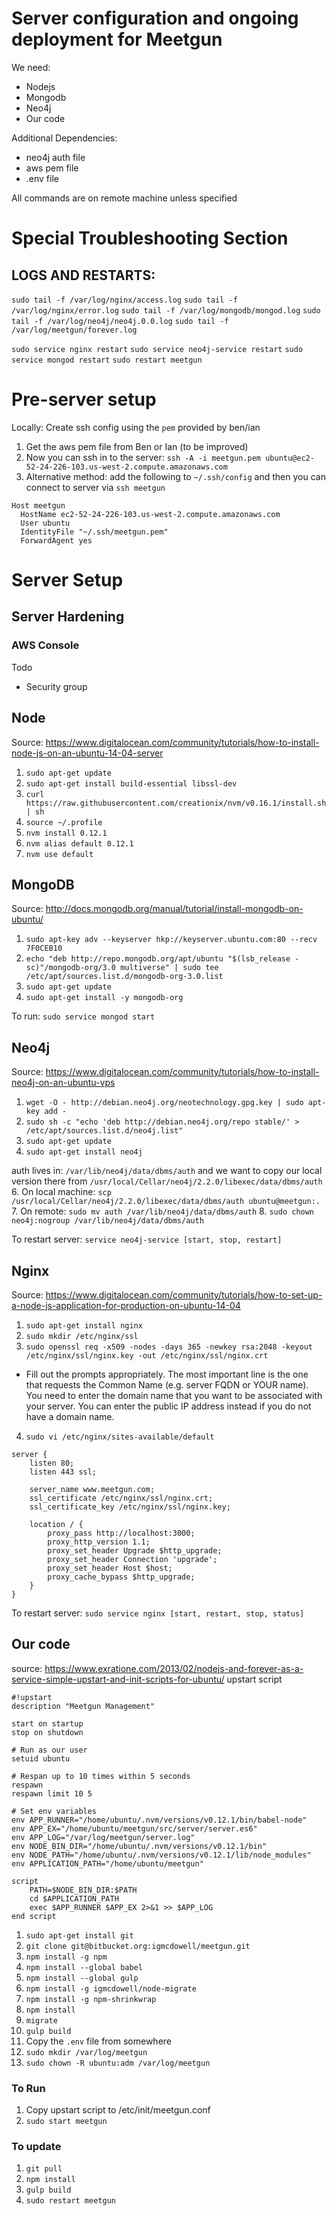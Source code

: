 # Server configuration and ongoing deployment for Meetgun

We need:
- Nodejs
- Mongodb
- Neo4j
- Our code

Additional Dependencies:
- neo4j auth file
- aws pem file
- .env file

All commands are on remote machine unless specified

# Special Troubleshooting Section
## LOGS AND RESTARTS:
`sudo tail -f /var/log/nginx/access.log`
`sudo tail -f /var/log/nginx/error.log`
`sudo tail -f /var/log/mongodb/mongod.log`
`sudo tail -f /var/log/neo4j/neo4j.0.0.log`
`sudo tail -f /var/log/meetgun/forever.log`

`sudo service nginx restart`
`sudo service neo4j-service restart`
`sudo service mongod restart`
`sudo restart meetgun`

# Pre-server setup
Locally: Create ssh config using the `pem` provided by ben/ian
1. Get the aws pem file from Ben or Ian (to be improved)
2. Now you can ssh in to the server: `ssh -A -i meetgun.pem ubuntu@ec2-52-24-226-103.us-west-2.compute.amazonaws.com`
3. Alternative method: add the following to `~/.ssh/config` and then you can connect to server via `ssh meetgun`
```
Host meetgun
  HostName ec2-52-24-226-103.us-west-2.compute.amazonaws.com
  User ubuntu
  IdentityFile "~/.ssh/meetgun.pem"
  ForwardAgent yes
```

# Server Setup
## Server Hardening
### AWS Console
Todo
- Security group


## Node
Source: https://www.digitalocean.com/community/tutorials/how-to-install-node-js-on-an-ubuntu-14-04-server

1. `sudo apt-get update`
2. `sudo apt-get install build-essential libssl-dev`
3. `curl https://raw.githubusercontent.com/creationix/nvm/v0.16.1/install.sh | sh`
4. `source ~/.profile`
5. `nvm install 0.12.1`
6. `nvm alias default 0.12.1`
7. `nvm use default`

## MongoDB
Source: http://docs.mongodb.org/manual/tutorial/install-mongodb-on-ubuntu/

1. `sudo apt-key adv --keyserver hkp://keyserver.ubuntu.com:80 --recv 7F0CEB10`
2. `echo "deb http://repo.mongodb.org/apt/ubuntu "$(lsb_release -sc)"/mongodb-org/3.0 multiverse" | sudo tee /etc/apt/sources.list.d/mongodb-org-3.0.list`
3. `sudo apt-get update`
4. `sudo apt-get install -y mongodb-org`

To run: `sudo service mongod start`

## Neo4j
Source: https://www.digitalocean.com/community/tutorials/how-to-install-neo4j-on-an-ubuntu-vps

1. `wget -O - http://debian.neo4j.org/neotechnology.gpg.key | sudo apt-key add -`
2. `sudo sh -c "echo 'deb http://debian.neo4j.org/repo stable/' > /etc/apt/sources.list.d/neo4j.list"`
3. `sudo apt-get update`
4. `sudo apt-get install neo4j`

auth lives in: `/var/lib/neo4j/data/dbms/auth` and we want to copy our local version there from `/usr/local/Cellar/neo4j/2.2.0/libexec/data/dbms/auth`
6. On local machine: `scp /usr/local/Cellar/neo4j/2.2.0/libexec/data/dbms/auth ubuntu@meetgun:.`
7. On remote: `sudo mv auth /var/lib/neo4j/data/dbms/auth`
8. `sudo chown neo4j:nogroup /var/lib/neo4j/data/dbms/auth`

To restart server: `service neo4j-service [start, stop, restart]`

## Nginx
Source: https://www.digitalocean.com/community/tutorials/how-to-set-up-a-node-js-application-for-production-on-ubuntu-14-04

1. `sudo apt-get install nginx`
2. `sudo mkdir /etc/nginx/ssl`
3. `sudo openssl req -x509 -nodes -days 365 -newkey rsa:2048 -keyout /etc/nginx/ssl/nginx.key -out /etc/nginx/ssl/nginx.crt`
  - Fill out the prompts appropriately. The most important line is the one that requests the Common Name (e.g. server FQDN or YOUR name). You need to enter the domain name that you want to be associated with your server. You can enter the public IP address instead if you do not have a domain name.
4. `sudo vi /etc/nginx/sites-available/default`
```
server {
    listen 80;
    listen 443 ssl;

    server_name www.meetgun.com;
    ssl_certificate /etc/nginx/ssl/nginx.crt;
    ssl_certificate_key /etc/nginx/ssl/nginx.key;

    location / {
        proxy_pass http://localhost:3000;
        proxy_http_version 1.1;
        proxy_set_header Upgrade $http_upgrade;
        proxy_set_header Connection 'upgrade';
        proxy_set_header Host $host;
        proxy_cache_bypass $http_upgrade;
    }
}
```

To restart server: `sudo service nginx [start, restart, stop, status]`

## Our code
source: https://www.exratione.com/2013/02/nodejs-and-forever-as-a-service-simple-upstart-and-init-scripts-for-ubuntu/
upstart script

```  
#!upstart
description "Meetgun Management"

start on startup
stop on shutdown

# Run as our user
setuid ubuntu

# Respan up to 10 times within 5 seconds
respawn
respawn limit 10 5

# Set env variables
env APP_RUNNER="/home/ubuntu/.nvm/versions/v0.12.1/bin/babel-node"
env APP_EX="/home/ubuntu/meetgun/src/server/server.es6"
env APP_LOG="/var/log/meetgun/server.log"
env NODE_BIN_DIR="/home/ubuntu/.nvm/versions/v0.12.1/bin"
env NODE_PATH="/home/ubuntu/.nvm/versions/v0.12.1/lib/node_modules"
env APPLICATION_PATH="/home/ubuntu/meetgun"

script
    PATH=$NODE_BIN_DIR:$PATH
    cd $APPLICATION_PATH
    exec $APP_RUNNER $APP_EX 2>&1 >> $APP_LOG
end script
```

1. `sudo apt-get install git`
2. `git clone git@bitbucket.org:igmcdowell/meetgun.git`
3. `npm install -g npm`
4. `npm install --global babel`
5. `npm install --global gulp`
7. `npm install -g igmcdowell/node-migrate`
8. `npm install -g npm-shrinkwrap`
9. `npm install`
10. `migrate`
11. `gulp build`
12. Copy the `.env` file from somewhere
13. `sudo mkdir /var/log/meetgun`
14. `sudo chown -R ubuntu:adm /var/log/meetgun`

### To Run
1. Copy upstart script to /etc/init/meetgun.conf
2. `sudo start meetgun`

### To update
1. `git pull`
2. `npm install`
3. `gulp build`
4. `sudo restart meetgun`
